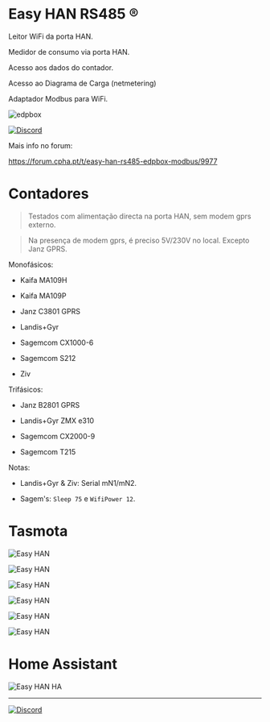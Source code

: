 # Easy HAN RS485 ®

Leitor WiFi da porta HAN.

Medidor de consumo via porta HAN. 

Acesso aos dados do contador.

Acesso ao Diagrama de Carga (netmetering)

Adaptador Modbus para WiFi.

![edpbox](./edpbox1-20221029.jpg)

[![Discord](https://img.shields.io/discord/494714310518505472?style=plastic&logo=discord)](https://discord.gg/Mh9mTEA) 

Mais info no forum:

https://forum.cpha.pt/t/easy-han-rs485-edpbox-modbus/9977

# Contadores

>Testados com alimentação directa na porta HAN, sem modem gprs externo.

>Na presença de modem gprs, é preciso 5V/230V no local. Excepto Janz GPRS.

Monofásicos:

- Kaifa MA109H

- Kaifa MA109P

- Janz C3801 GPRS

- Landis+Gyr

- Sagemcom CX1000-6

- Sagemcom S212

- Ziv

Trifásicos:

- Janz B2801 GPRS

- Landis+Gyr ZMX e310

- Sagemcom CX2000-9

- Sagemcom T215

Notas:

- Landis+Gyr & Ziv: Serial mN1/mN2.

- Sagem's: ```Sleep 75``` e ```WifiPower 12```.

# Tasmota

![Easy HAN](./img/tasmota1-0812.jpg)

![Easy HAN](./img/tasmota2-0812.jpg)

![Easy HAN](./img/tasmota3-0812.jpg)

![Easy HAN](./img/tasmota4-0812.jpg)

![Easy HAN](./img/chartjs1-0812.jpg)

![Easy HAN](./img/chartjs2-0812.jpg)

# Home Assistant

![Easy HAN HA](./ha1-221022.jpg)

---

[![Discord](https://img.shields.io/discord/494714310518505472?style=plastic&logo=discord)](https://discord.gg/Mh9mTEA) 

